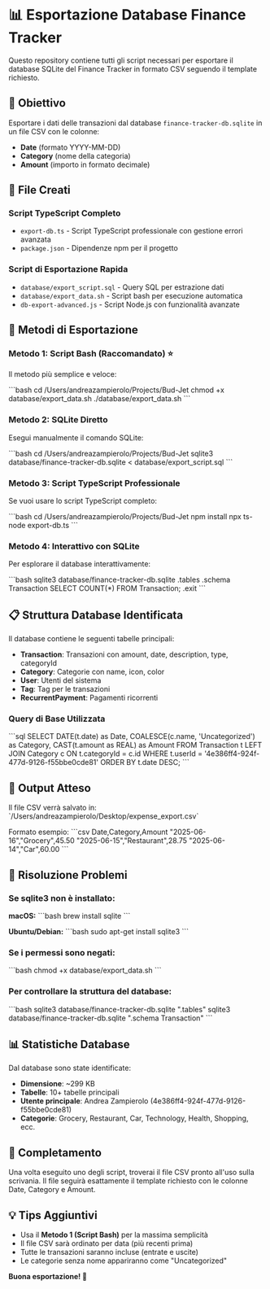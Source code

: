 # 📊 Esportazione Database Finance Tracker

Questo repository contiene tutti gli script necessari per esportare il database SQLite del Finance Tracker in formato CSV seguendo il template richiesto.

## 🎯 Obiettivo

Esportare i dati delle transazioni dal database `finance-tracker-db.sqlite` in un file CSV con le colonne:
- **Date** (formato YYYY-MM-DD)
- **Category** (nome della categoria)
- **Amount** (importo in formato decimale)

## 📁 File Creati

### Script TypeScript Completo
- `export-db.ts` - Script TypeScript professionale con gestione errori avanzata
- `package.json` - Dipendenze npm per il progetto

### Script di Esportazione Rapida
- `database/export_script.sql` - Query SQL per estrazione dati
- `database/export_data.sh` - Script bash per esecuzione automatica
- `db-export-advanced.js` - Script Node.js con funzionalità avanzate

## 🚀 Metodi di Esportazione

### Metodo 1: Script Bash (Raccomandato) ⭐

Il metodo più semplice e veloce:

\`\`\`bash
cd /Users/andreazampierolo/Projects/Bud-Jet
chmod +x database/export_data.sh
./database/export_data.sh
\`\`\`

### Metodo 2: SQLite Diretto

Esegui manualmente il comando SQLite:

\`\`\`bash
cd /Users/andreazampierolo/Projects/Bud-Jet
sqlite3 database/finance-tracker-db.sqlite < database/export_script.sql
\`\`\`

### Metodo 3: Script TypeScript Professionale

Se vuoi usare lo script TypeScript completo:

\`\`\`bash
cd /Users/andreazampierolo/Projects/Bud-Jet
npm install
npx ts-node export-db.ts
\`\`\`

### Metodo 4: Interattivo con SQLite

Per esplorare il database interattivamente:

\`\`\`bash
sqlite3 database/finance-tracker-db.sqlite
.tables
.schema Transaction
SELECT COUNT(*) FROM Transaction;
.exit
\`\`\`

## 📋 Struttura Database Identificata

Il database contiene le seguenti tabelle principali:

- **Transaction**: Transazioni con amount, date, description, type, categoryId
- **Category**: Categorie con name, icon, color
- **User**: Utenti del sistema
- **Tag**: Tag per le transazioni
- **RecurrentPayment**: Pagamenti ricorrenti

### Query di Base Utilizzata

\`\`\`sql
SELECT 
    DATE(t.date) as Date,
    COALESCE(c.name, 'Uncategorized') as Category,
    CAST(t.amount as REAL) as Amount
FROM Transaction t
LEFT JOIN Category c ON t.categoryId = c.id
WHERE t.userId = '4e386ff4-924f-477d-9126-f55bbe0cde81'
ORDER BY t.date DESC;
\`\`\`

## 📄 Output Atteso

Il file CSV verrà salvato in:
\`/Users/andreazampierolo/Desktop/expense_export.csv\`

Formato esempio:
\`\`\`csv
Date,Category,Amount
"2025-06-16","Grocery",45.50
"2025-06-15","Restaurant",28.75
"2025-06-14","Car",60.00
\`\`\`

## 🔧 Risoluzione Problemi

### Se sqlite3 non è installato:

**macOS:**
\`\`\`bash
brew install sqlite
\`\`\`

**Ubuntu/Debian:**
\`\`\`bash
sudo apt-get install sqlite3
\`\`\`

### Se i permessi sono negati:

\`\`\`bash
chmod +x database/export_data.sh
\`\`\`

### Per controllare la struttura del database:

\`\`\`bash
sqlite3 database/finance-tracker-db.sqlite ".tables"
sqlite3 database/finance-tracker-db.sqlite ".schema Transaction"
\`\`\`

## 📊 Statistiche Database

Dal database sono state identificate:
- **Dimensione**: ~299 KB
- **Tabelle**: 10+ tabelle principali
- **Utente principale**: Andrea Zampierolo (4e386ff4-924f-477d-9126-f55bbe0cde81)
- **Categorie**: Grocery, Restaurant, Car, Technology, Health, Shopping, ecc.

## 🎉 Completamento

Una volta eseguito uno degli script, troverai il file CSV pronto all'uso sulla scrivania. Il file seguirà esattamente il template richiesto con le colonne Date, Category e Amount.

## 💡 Tips Aggiuntivi

- Usa il **Metodo 1 (Script Bash)** per la massima semplicità
- Il file CSV sarà ordinato per data (più recenti prima)
- Tutte le transazioni saranno incluse (entrate e uscite)
- Le categorie senza nome appariranno come "Uncategorized"

**Buona esportazione! 🚀**